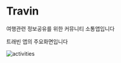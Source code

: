 # Travin
여행관련 정보공유를 위한 커뮤니티 소통앱입니다

트래빈 앱의 주요화면입니다

![activities](https://user-images.githubusercontent.com/117246900/207342545-1f215e7c-e5de-4bb2-a7a1-358ec8353640.png)
